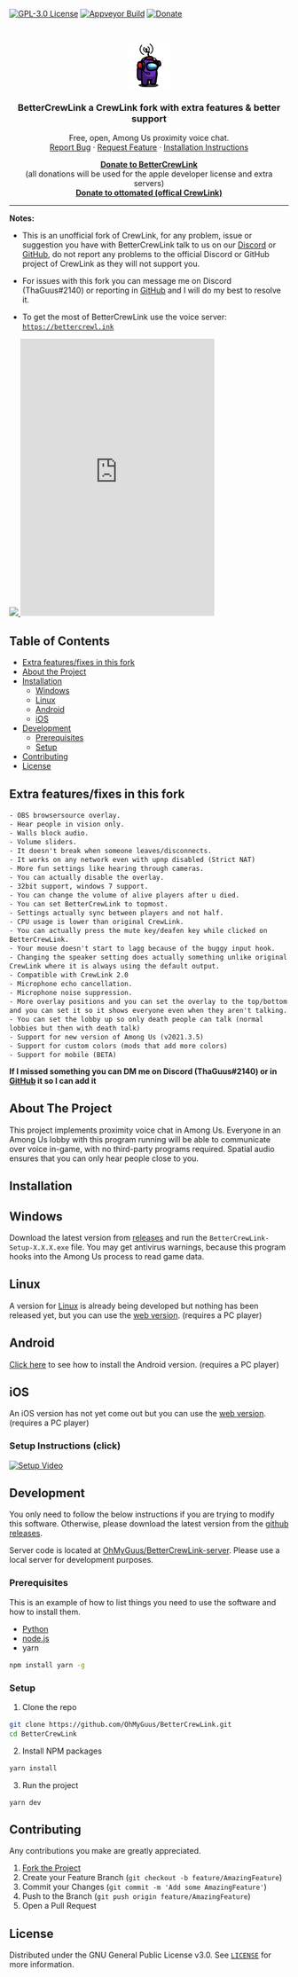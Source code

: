 
[![GPL-3.0 License][license-shield]][license-url] [![Appveyor Build][appveyor-shield]][appveyor-url] [![Donate][paypal-shield]](paypal-url)

<br />
<p align="center">
  <a href="https://github.com/OhMyGuus/BetterCrewLink">
    <img src="logo.png" alt="Logo" width="80" height="80">
  </a>
  <h3 align="center">BetterCrewLink a CrewLink fork with extra features & better support</h3>


  <p align="center">
    Free, open, Among Us proximity voice chat.
    <br />
    <a href="https://github.com/OhMyGuus/BetterCrewLink/issues">Report Bug</a>
    ·
    <a href="https://github.com/OhMyGuus/BetterCrewLink/issues">Request Feature</a>
    ·
    <a href="#installation">Installation Instructions</a>
  </p>
  <p align="center">
    <b><a href="https://www.paypal.com/donate?hosted_button_id=KS43BDTGN76JQ">Donate to BetterCrewLink</a></b></br>
  (all donations will be used for the apple developer license and extra servers)</br>
   <b><a href="https://paypal.me/ottomated">Donate to ottomated (offical CrewLink)</a></b>
  </p>
</p>
<hr />

<p>
  
<b>Notes:</b><br />

- This is an unofficial fork of CrewLink, for any problem, issue or suggestion you have with BetterCrewLink talk to us on our [Discord](https://discord.gg/qDqTzvj4SH) or [GitHub](https://github.com/OhMyGuus/BetterCrewLink/issues), do not report any problems to the official Discord or GitHub project of CrewLink as they will not support you.

- For issues with this fork you can message me on Discord (ThaGuus#2140) or reporting in [GitHub](https://github.com/OhMyGuus/BetterCrewLink/issues) and I will do my best to resolve it.

- To get the most of BetterCrewLink use the voice server: <a href="https://bettercrewl.ink">`https://bettercrewl.ink`</a>

</p>
<a href="https://discord.gg/qDqTzvj4SH"> <img src="https://i.imgur.com/XpnBhTW.png" width="150px" /> </a>


<iframe src="https://canary.discord.com/widget?id=791516611143270410&theme=dark" width="350" height="500" allowtransparency="true" frameborder="0" sandbox="allow-popups allow-popups-to-escape-sandbox allow-same-origin allow-scripts"></iframe>

<!-- TABLE OF CONTENTS -->
## Table of Contents

* [Extra features/fixes in this fork](#extra-featuresfixes-in-this-fork)
* [About the Project](#about-the-project)
* [Installation](#installation)
  * [Windows](#pc)
  * [Linux](#linux)
  * [Android](#android)
  * [iOS](#ios)
* [Development](#development)
  * [Prerequisites](#prerequisites)
  * [Setup](#setup)
* [Contributing](#contributing)
* [License](#license)

<!-- EXTRA FEATURES-->
## Extra features/fixes in this fork
```
- OBS browsersource overlay.
- Hear people in vision only.
- Walls block audio. 
- Volume sliders.
- It doesn't break when someone leaves/disconnects.
- It works on any network even with upnp disabled (Strict NAT)
- More fun settings like hearing through cameras.
- You can actually disable the overlay.
- 32bit support, windows 7 support.
- You can change the volume of alive players after u died.
- You can set BetterCrewLink to topmost.
- Settings actually sync between players and not half.
- CPU usage is lower than original CrewLink.
- You can actually press the mute key/deafen key while clicked on BetterCrewLink.
- Your mouse doesn't start to lagg because of the buggy input hook.
- Changing the speaker setting does actually something unlike original CrewLink where it is always using the default output.
- Compatible with CrewLink 2.0 
- Microphone echo cancellation.
- Microphone noise suppression.
- More overlay positions and you can set the overlay to the top/bottom and you can set it so it shows everyone even when they aren't talking.
- You can set the lobby up so only death people can talk (normal lobbies but then with death talk)
- Support for new version of Among Us (v2021.3.5)
- Support for custom colors (mods that add more colors)
- Support for mobile (BETA)
```
**If I missed something you can DM me on Discord (ThaGuus#2140) or in [GitHub](https://github.com/OhMyGuus/BetterCrewLink/issues) it so I can add it**

<!-- ABOUT THE PROJECT -->
## About The Project

This project implements proximity voice chat in Among Us. Everyone in an Among Us lobby with this program running will be able to communicate over voice in-game, with no third-party programs required. Spatial audio ensures that you can only hear people close to you.

## Installation

## Windows

Download the latest version from [releases](https://github.com/OhMyGuus/BetterCrewLink/releases/latest) and run the `BetterCrewLink-Setup-X.X.X.exe` file. You may get antivirus warnings, because this program hooks into the Among Us process to read game data.

## Linux

A version for [Linux](https://github.com/OhMyGuus/BetterCrewLink/pull/29) is already being developed but nothing has been released yet, but you can use the [web version](https://web.bettercrewl.ink/). (requires a PC player)

## Android

[Click here](https://github.com/OhMyGuus/BetterCrewlink-mobile#installation) to see how to install the Android version. (requires a PC player)

## iOS

An iOS version has not yet come out but you can use the [web version](https://web.bettercrewl.ink/). (requires a PC player)

### Setup Instructions (click)

[![Setup Video](https://img.youtube.com/vi/_8F4f5iQEIc/0.jpg)](https://www.youtube.com/watch?v=_8F4f5iQEIc "CrewLink Setup Instructions")

## Development

You only need to follow the below instructions if you are trying to modify this software. Otherwise, please download the latest version from the [github releases](https://github.com/OhMyGuus/BetterCrewLink/releases).

Server code is located at [OhMyGuus/BetterCrewLink-server](https://github.com/OhMyGuus/BetterCrewLink-server). Please use a local server for development purposes.

### Prerequisites

This is an example of how to list things you need to use the software and how to install them.
* [Python](https://www.python.org/downloads/)
* [node.js](https://nodejs.org/en/download/)
* yarn
```sh
npm install yarn -g
```

### Setup

1. Clone the repo
```sh
git clone https://github.com/OhMyGuus/BetterCrewLink.git
cd BetterCrewLink
```
2. Install NPM packages
```sh
yarn install
```
3. Run the project
```JS
yarn dev
```

<!-- CONTRIBUTING -->
## Contributing

Any contributions you make are greatly appreciated.

1. [Fork the Project](https://github.com/OhMyGuus/BetterCrewLink/fork)
2. Create your Feature Branch (`git checkout -b feature/AmazingFeature`)
3. Commit your Changes (`git commit -m 'Add some AmazingFeature'`)
4. Push to the Branch (`git push origin feature/AmazingFeature`)
5. Open a Pull Request

## License

Distributed under the GNU General Public License v3.0. See <a href="https://github.com/OhMyGuus/BetterCrewLink/blob/master/LICENSE">`LICENSE`</a> for more information.

[license-shield]: https://img.shields.io/github/license/OhMyGuus/BetterCrewLink.svg?style=flat-square
[license-url]: https://github.com/OhMyGuus/BetterCrewLink/blob/master/LICENSE
[appveyor-shield]: https://img.shields.io/appveyor/build/OhMyGuus/bettercrewlink
[appveyor-url]: https://ci.appveyor.com/project/OhMyGuus/bettercrewlink
[paypal-url]: https://www.paypal.com/donate?hosted_button_id=KS43BDTGN76JQ
[paypal-shield]: https://img.shields.io/badge/Donate-PayPal-green.svg

